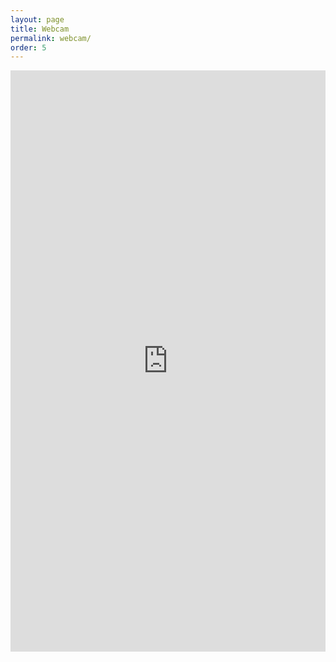 ```yaml
---
layout: page
title: Webcam
permalink: webcam/
order: 5
---
```


<iframe 
    src='http://www.meteosurf.it/it/frame/stations/detail-station/ifc/151481db78e8e36b4d0f3f8595f8b393' 
    name='meteosurf_frame' 
    scrolling='auto' 
    frameborder='no' 
    align='center' 
    height='930px' 
    width='100%'>
</iframe>